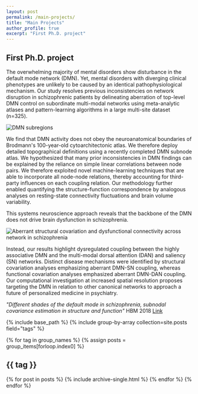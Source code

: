 ```yaml
---
layout: post
permalink: /main-projects/
title: "Main Projects"
author_profile: true
excerpt: "First Ph.D. project"
---
```


## First Ph.D. project

The overwhelming majority of mental disorders show disturbance in the default mode network (DMN). Yet, mental disorders with diverging clinical phenotypes are unlikely to be caused by an identical pathophysiological mechanism. Our study resolves previous inconsistencies on network disruption in schizophrenic patients by delineating aberration of top-level DMN control on subordinate multi-modal networks using meta-analytic atlases and pattern-learning algorithms in a large multi-site dataset (n=325).

<img src="{{ site.url }}{{ site.baseurl }}/images/dmn.png" alt="DMN subregions">


We find that DMN activity does not obey the neuroanatomical boundaries of Brodmann's 100-year-old cytoarchitectonic atlas. We therefore deploy detailed topographical definitions using a recently completed DMN subnode atlas. We hypothesized that many prior inconsistencies in DMN findings can be explained by the reliance on simple linear correlations between node pairs. We therefore exploited novel machine-learning techniques that are able to incorporate all node-node relations, thereby accounting for third-party influences on each coupling relation. Our methodology further enabled quantifying the structure-function correspondence by analogous analyses on resting-state connectivity fluctuations and brain volume variability.


This systems neuroscience approach reveals that the backbone of the DMN does not drive brain dysfunction in schizophrenia.


<img src="{{ site.url }}{{ site.baseurl }}/images/results.png" alt="Aberrant structural covariation and dysfunctional connectivity across network in schizophrenia">


Instead, our results highlight dysregulated coupling between the highly associative DMN and the multi-modal dorsal attention (DAN) and saliency (SN) networks. Distinct disease mechanisms were identified by structural covariation analyses emphasizing aberrant DMN-SN coupling, whereas functional covariation analyses emphasized aberrant DMN-DAN coupling. Our computational investigation at increased spatial resolution proposes targeting the DMN in relation to other canonical networks to approach a future of personalized medicine in psychiatry.


*"Different shades of the default mode in schizophrenia, subnodal covariance estimation
in structure and function"* HBM 2018
[Link](https://onlinelibrary.wiley.com/doi/abs/10.1002/hbm.23870)

{% include base_path %}
{% include group-by-array collection=site.posts field="tags" %}

{% for tag in group_names %}
  {% assign posts = group_items[forloop.index0] %}
  <h2 id="{{ tag | slugify }}" class="archive__subtitle">{{ tag }}</h2>
  {% for post in posts %}
    {% include archive-single.html %}
  {% endfor %}
{% endfor %}
